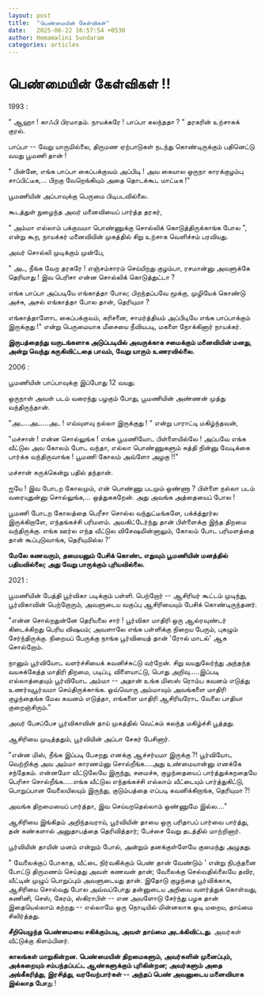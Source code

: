 ```yaml
---
layout: post
title:  "பெண்மையின் கேள்விகள்"
date:   2025-06-22 16:57:54 +0530
author: Hemamalini Sundaram
categories: articles
---
```


#  பெண்மையின் கேள்விகள் !! 

1993 :

" ஆஹா ! காஃபி பிரமாதம். நாயக்கரே ! பாப்பா கலந்ததா ? " தரகரின் உற்சாகக் குரல்.

பாப்பா -- வேறு யாருமில்லை, திருமண ஏற்பாடுகள் நடந்து கொண்டிருக்கும் பதினெட்டு வயது
பூமணி தான் !

" பின்னே, எங்க பாப்பா கைப்பக்குவம் அப்பிடி ! அவ கையால ஒருநா காரக்குழம்பு
சாப்பிட்டீக,... பிறகு வேறெங்கியும் அதை தொடக்கூட மாட்டீக !"

பூமணியின் அப்பாவுக்கு பெருமை பிடிபடவில்லை.

கூடத்துள் நுழைந்த அவர் மனைவியைப் பார்த்த தரகர்,

" அம்மா எல்லாம் பக்குவமா பொண்ணுக்கு சொல்லிக் கொடுத்திருக்காங்க போல ", என்று கூற,
நாயக்கர் மனைவியின் முகத்தில் சிறு உற்சாக வெளிச்சம் பரவியது.

அவர் சொல்லி முடிக்கும் முன்பே,

" அட, நீங்க வேற தரகரே ! எஞ்சம்சாரம் செய்யிறது குழம்பா, ரசமான்னு அவளுக்கே தெரியாது
! இவ பெரிசா என்ன சொல்லிக் கொடுத்துட்டா ?

எங்க பாப்பா அப்படியே எங்காத்தா போல; பிறந்தப்பவே மூக்கு, முழியேக் கொண்டு அச்சு, அசல்
எங்காத்தா போல தான், தெரியுமா ?

எங்காத்தாளோட கைப்பக்குவம், கரிசனை, சாமர்த்தியம் அப்பிடியே எங்க பாப்பாக்கும் இருக்குது
!" என்று பெருமையாக மீசையை நீவியபடி, மகளை நோக்கினார் நாயக்கர்.

**இருபத்தைந்து வருடங்களாக அடுப்படியில் அவருக்காக சமைக்கும் மனைவியின் மனது, அன்று
வெந்து கருகிவிட்டதை பாவம், வேறு யாரும் உணரவில்லை.**

2006 :

பூமணியின் பாப்பாவுக்கு இப்போது 12 வயது.

ஒருநாள் அவள் படம் வரைந்து பழகும் போது, பூமணியின் அண்ணன் முத்து வந்திருந்தான்.

"அட...அட....அட ! எவ்வுளவு நல்லா இருக்குது ! " என்று பாராட்டி மகிழ்ந்தவன்,

"மச்சான் ! என்ன சொல்லுங்க ! எங்க பூமணியோட பிள்ளையில்லே ! அப்பவே எங்க வீட்டுல அவ கோலம்
போட வந்தா, எல்லா பொண்ணுகளும் சுத்தி நின்னு வேடிக்கை பார்க்க வந்திருவாங்க ! பூமணி
கோலம் அவ்ளோ அழகு !!"

மச்சான் சுருக்கென்று பதில் தந்தான்.

ஐயே ! இவ போடற கோலமும், என் பொண்ணு படமும் ஒண்ணா ? பிள்ளை நல்லா படம் வரையுதுன்னு
சொல்லுங்க,... ஒத்துககறேன். அது அவங்க அத்தையைப் போல !

பூமணி போடற கோலத்தை பெரீசா சொல்ல வந்துட்டீங்களே, பக்க்த்தூர்ல இருக்கிறாளே, எந்தங்கச்சி
பரிமளம். அவகிட்டேர்ந்து தான் பிள்ளைக்கு இந்த திறமை வந்திருக்கு. எங்க ஊர்ல எந்த வீட்டுல
விசேஷமின்னாலும், கோலம் போட பரிமளத்தை தான் கூப்புடுவாங்க, தெரியுமில்ல ?'

**மேலே கணவரும், தமையனும் பேசிக் கொண்ட எதுவும் பூமணியின் மனத்தில் பதியவில்லை; அது
வேறு பாருக்கும் புரியவில்லை.**

2021 :

பூமணியின் பேத்தி பூர்விகா படிக்கும் பள்ளி. பெற்றோர் -- ஆசிரியர் கூட்டம் முடிந்து,
பூர்விகாவின் பெற்றோரும், அவளுடைய வகுப்பு ஆசிரியையும் பேசிக் கொண்டிருந்தனர்.

"என்ன சொல்றதுன்னே தெரியலை சார் ! பூர்விகா மாதிரி ஒரு ஆல்ரவுண்டர் கிடைக்கிறது
பெரிய விஷயம்; அவளாலே எங்க பள்ளிக்கு நிறைய பேரும், புகழும் சேர்ந்திருக்கு. நிறையப்
பேருக்கு நாங்க பூர்வியைத் தான் 'ரோல் மாடல்' ஆக சொல்றோம்.

நானும் பூர்வியோட வளர்ச்சியைக் கவனிச்சுட்டு வர்றேன். சிறு வயதுலேர்ந்து அந்தந்த
வயசுக்கேத்த மாதிரி திறமை, படிப்பு, விளையாட்டு, பொது அறிவு\.....இப்படி
எல்லாத்தையும் பூர்வியோட அம்மா -- அதான் உங்க மிஸஸ் ரொம்ப கவனம் எடுத்து உணர்வுபூர்வமா
செய்திருக்காங்க. ஒவ்வொரு அம்மாவும் அவங்களை மாதிரி குழந்தைங்க மேல கவனம் எடுத்தா,
எங்களை மாதிரி ஆசிரியரோட வேலை பாதியா குறைஞ்சிரும்."

அவர் பேசப்பேச பூர்விகாவின் தாய் முகத்தில் வெட்கம் கலந்த மகிழ்ச்சி பூத்தது.

ஆசிரியை முடித்ததும், பூர்வியின் அப்பா சேகர் பேசினார்.

"என்ன மிஸ், நீங்க இப்படி பேசறது எனக்கு ஆச்சர்யமா இருக்கு ?! பூர்வியோட வெற்றிக்கு அவ
அம்மா காரணம்னு சொல்றீங்க....அது உண்மையான்னு எனக்கே சந்தேகம். என்னமோ வீட்டுலேயே
இருந்து, சமைச்சு, குழந்தையைப் பார்த்துக்கறதையே பெரிசா சொல்றீங்க.....எங்க வீட்டுல
எந்தங்கச்சி எல்லாம் வீட்டையும் பார்த்துகிட்டு, பொறுப்பான வேலையிலயும் இருந்து,
குடும்பத்தை எப்படி கவனிக்கிறாங்க, தெரியுமா ?!

அவங்க திறமையைப் பார்த்தா, இவ செய்யறதெல்லாம் ஒண்ணுமே இல்ல...."

ஆசிரியை இங்கிதம் அறிந்தவராய், பூர்வியின் தாயை ஒரு பரிதாபப் பார்வை பார்த்து, தன்
கண்களால் அனுதாபத்தை தெரிவித்தார்; பேச்சை வேறு தடத்தில் மாற்றினார்.

பூர்வியின் தாயின் மனம் என்றும் போல், அன்றும் தனக்குள்ளேயே குமைந்து அழுதது.

" வேலைக்குப் போகாத, வீட்டை நிர்வகிக்கும் பெண் தான் வேண்டும் ' என்று நிபந்தனை போட்டு
திருமணம் செய்தது அவள் கணவன் தான்; வேலைக்கு செல்வதில்லையே தவிர, வீட்டின் முழுப்
பொறுப்பும் அவளுடையது தான். இதோடு குழந்தை பூர்விக்காக, ஆசிரியை சொல்வது போல
அவ்வப்போது தன்னுடைய அறிவை வளர்த்துக் கொள்வது, கணினி, செஸ், கேரம், ஸ்கிராபிள் -- என
அவளோடு சேர்ந்து பழக தான் இதையெல்லாம் கற்றது -- எல்லாமே ஒரு நொடியில் மின்னலாக ஓடி
மறைய, தாய்மை சிலிர்த்தது.

**சீறியெழுந்த பெண்மையை சகிக்கும்படி, அவள் தாய்மை அடக்கிவிட்டது.** அவர்கள் வீட்டுக்கு
கிளம்பினர்.

**காலங்கள் மாறுகின்றன. பெண்மையின் திறமைகளும், அவர்களின் முனைப்பும், அக்கறையும்
சம்பந்தப்பட்ட ஆண்களுக்கும் புரிகின்றன; அவர்களும் அதை அங்கீகரித்து, இரசித்து,
வரவேற்பார்கள் -- அந்தப் பெண் அவனுடைய மனைவியாக இல்லாத போ**து !
